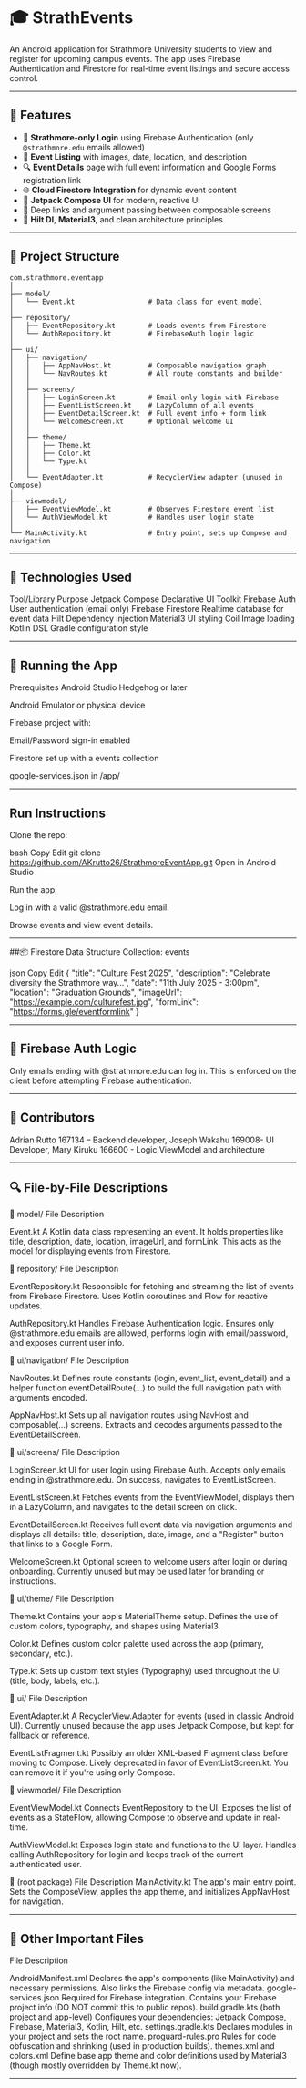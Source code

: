 # 🎓 StrathEvents

An Android application for Strathmore University students to view and register for upcoming campus events. The app uses Firebase Authentication and Firestore for real-time event listings and secure access control.

---

## 📱 Features

- 🔐 **Strathmore-only Login** using Firebase Authentication (only `@strathmore.edu` emails allowed)
- 📆 **Event Listing** with images, date, location, and description
- 🔍 **Event Details** page with full event information and Google Forms registration link
- 🌐 **Cloud Firestore Integration** for dynamic event content
- 🎨 **Jetpack Compose UI** for modern, reactive UI
- 🔗 Deep links and argument passing between composable screens
- 💉 **Hilt DI**, **Material3**, and clean architecture principles

---

## 📁 Project Structure

```plaintext
com.strathmore.eventapp
│
├── model/
│   └── Event.kt                  # Data class for event model
│
├── repository/
│   ├── EventRepository.kt        # Loads events from Firestore
│   └── AuthRepository.kt         # FirebaseAuth login logic
│
├── ui/
│   ├── navigation/
│   │   ├── AppNavHost.kt         # Composable navigation graph
│   │   └── NavRoutes.kt          # All route constants and builder
│   │
│   ├── screens/
│   │   ├── LoginScreen.kt        # Email-only login with Firebase
│   │   ├── EventListScreen.kt    # LazyColumn of all events
│   │   ├── EventDetailScreen.kt  # Full event info + form link
│   │   └── WelcomeScreen.kt      # Optional welcome UI
│   │
│   ├── theme/
│   │   ├── Theme.kt
│   │   ├── Color.kt
│   │   └── Type.kt
│   │
│   └── EventAdapter.kt           # RecyclerView adapter (unused in Compose)
│
├── viewmodel/
│   ├── EventViewModel.kt         # Observes Firestore event list
│   └── AuthViewModel.kt          # Handles user login state
│
└── MainActivity.kt               # Entry point, sets up Compose and navigation
```


---

## 🔧 Technologies Used
Tool/Library	Purpose
Jetpack Compose	Declarative UI Toolkit
Firebase Auth	User authentication (email only)
Firebase Firestore	Realtime database for event data
Hilt	Dependency injection
Material3	UI styling
Coil	Image loading
Kotlin DSL	Gradle configuration style

---

## 🧪 Running the App
Prerequisites
Android Studio Hedgehog or later

Android Emulator or physical device

Firebase project with:

Email/Password sign-in enabled

Firestore set up with a events collection

google-services.json in /app/

---

## Run Instructions
Clone the repo:

bash
Copy
Edit
git clone https://github.com/AKrutto26/StrathmoreEventApp.git
Open in Android Studio

Run the app:

Log in with a valid @strathmore.edu email.

Browse events and view event details.

---

##📦 Firestore Data Structure
Collection: events

json
Copy
Edit
{
  "title": "Culture Fest 2025",
  "description": "Celebrate diversity the Strathmore way...",
  "date": "11th July 2025 - 3:00pm",
  "location": "Graduation Grounds",
  "imageUrl": "https://example.com/culturefest.jpg",
  "formLink": "https://forms.gle/eventformlink"
}

---

## 🔐 Firebase Auth Logic
Only emails ending with @strathmore.edu can log in. This is enforced on the client before attempting Firebase authentication.

---

## 👥 Contributors
Adrian Rutto 167134 – Backend developer,
Joseph Wakahu 169008- UI Developer,
Mary Kiruku 166600 - Logic,ViewModel and architecture

---

## 🔍 File-by-File Descriptions
📁 model/
File	Description

Event.kt	A Kotlin data class representing an event. It holds properties like title, description, date, location, imageUrl, and formLink. This acts as the model for displaying events from Firestore.

📁 repository/
File	Description

EventRepository.kt	Responsible for fetching and streaming the list of events from Firebase Firestore. Uses Kotlin coroutines and Flow for reactive updates.

AuthRepository.kt	Handles Firebase Authentication logic. Ensures only @strathmore.edu emails are allowed, performs login with email/password, and exposes current user info.

📁 ui/navigation/
File	Description

NavRoutes.kt	Defines route constants (login, event_list, event_detail) and a helper function eventDetailRoute(...) to build the full navigation path with arguments encoded.

AppNavHost.kt	Sets up all navigation routes using NavHost and composable(...) screens. Extracts and decodes arguments passed to the EventDetailScreen.

📁 ui/screens/
File	Description

LoginScreen.kt	UI for user login using Firebase Auth. Accepts only emails ending in @strathmore.edu. On success, navigates to EventListScreen.

EventListScreen.kt	Fetches events from the EventViewModel, displays them in a LazyColumn, and navigates to the detail screen on click.

EventDetailScreen.kt	Receives full event data via navigation arguments and displays all details: title, description, date, image, and a "Register" button that links to a Google Form.

WelcomeScreen.kt	Optional screen to welcome users after login or during onboarding. Currently unused but may be used later for branding or instructions.

📁 ui/theme/
File	Description

Theme.kt	Contains your app's MaterialTheme setup. Defines the use of custom colors, typography, and shapes using Material3.

Color.kt	Defines custom color palette used across the app (primary, secondary, etc.).

Type.kt	Sets up custom text styles (Typography) used throughout the UI (title, body, labels, etc.).

📁 ui/
File	Description

EventAdapter.kt	A RecyclerView.Adapter for events (used in classic Android UI). Currently unused because the app uses Jetpack Compose, but kept for fallback or reference.

EventListFragment.kt	Possibly an older XML-based Fragment class before moving to Compose. Likely deprecated in favor of EventListScreen.kt. You can remove it if you're using only Compose.

📁 viewmodel/
File	Description

EventViewModel.kt	Connects EventRepository to the UI. Exposes the list of events as a StateFlow, allowing Compose to observe and update in real-time.

AuthViewModel.kt	Exposes login state and functions to the UI layer. Handles calling AuthRepository for login and keeps track of the current authenticated user.


📁 (root package)
File	Description
MainActivity.kt	The app's main entry point. Sets the ComposeView, applies the app theme, and initializes AppNavHost for navigation.

---

## 🔧 Other Important Files
File	Description

AndroidManifest.xml	Declares the app's components (like MainActivity) and necessary permissions. Also links the Firebase config via metadata.
google-services.json	Required for Firebase integration. Contains your Firebase project info (DO NOT commit this to public repos).
build.gradle.kts (both project and app-level)	Configures your dependencies: Jetpack Compose, Firebase, Material3, Kotlin, Hilt, etc.
settings.gradle.kts	Declares modules in your project and sets the root name.
proguard-rules.pro	Rules for code obfuscation and shrinking (used in production builds).
themes.xml and colors.xml	Define base app theme and color definitions used by Material3 (though mostly overridden by Theme.kt now).

---





